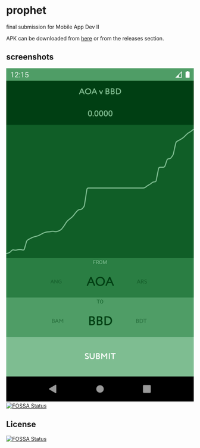 # prophet

final submission for Mobile App Dev II

APK can be downloaded from [here](https://github.com/damishra/prophet/releases/download/v1.0.0/mishra_final.apk) or from the releases section.

## screenshots

![screenshot](https://raw.githubusercontent.com/damishra/prophet/master/screenshots/screen.png "screenshot")
[![FOSSA Status](https://app.fossa.com/api/projects/git%2Bgithub.com%2Fdamishra%2Fprophet.svg?type=shield)](https://app.fossa.com/projects/git%2Bgithub.com%2Fdamishra%2Fprophet?ref=badge_shield)


## License
[![FOSSA Status](https://app.fossa.com/api/projects/git%2Bgithub.com%2Fdamishra%2Fprophet.svg?type=large)](https://app.fossa.com/projects/git%2Bgithub.com%2Fdamishra%2Fprophet?ref=badge_large)